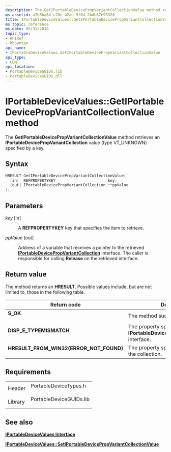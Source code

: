 ```yaml
---
description: The GetIPortableDevicePropVariantCollectionValue method retrieves an IPortableDevicePropVariantCollection value (type VT\_UNKNOWN) specified by a key.
ms.assetid: a7b5ba64-c28e-42ae-9f04-2bdb67e93328
title: IPortableDeviceValues::GetIPortableDevicePropVariantCollectionValue method (PortableDeviceTypes.h)
ms.topic: reference
ms.date: 05/31/2018
topic_type: 
- APIRef
- kbSyntax
api_name: 
- IPortableDeviceValues.GetIPortableDevicePropVariantCollectionValue
api_type: 
- COM
api_location: 
- PortableDeviceGUIDs.lib
- PortableDeviceGUIDs.dll
---
```


# IPortableDeviceValues::GetIPortableDevicePropVariantCollectionValue method

The **GetIPortableDevicePropVariantCollectionValue** method retrieves an **IPortableDevicePropVariantCollection** value (type VT\_UNKNOWN) specified by a key.

## Syntax


```C++
HRESULT GetIPortableDevicePropVariantCollectionValue(
  [in]  REFPROPERTYKEY                       key,
  [out] IPortableDevicePropVariantCollection **ppValue
);
```



## Parameters

<dl> <dt>

*key* \[in\]
</dt> <dd>

A **REFPROPERTYKEY** key that specifies the item to retrieve.

</dd> <dt>

*ppValue* \[out\]
</dt> <dd>

Address of a variable that receives a pointer to the retrieved [**IPortableDevicePropVariantCollection**](iportabledevicepropvariantcollection.md) interface. The caller is responsible for calling **Release** on the retrieved interface.

</dd> </dl>

## Return value

The method returns an **HRESULT**. Possible values include, but are not limited to, those in the following table.



| Return code                                                                                                            | Description                                                                                              |
|------------------------------------------------------------------------------------------------------------------------|----------------------------------------------------------------------------------------------------------|
| <dl> <dt>**S\_OK**</dt> </dl>                                   | The method succeeded.<br/>                                                                         |
| <dl> <dt>**DISP\_E\_TYPEMISMATCH**</dt> </dl>                   | The property specified by *key* is not an **IPortableDevicePropVariantCollection** interface.<br/> |
| <dl> <dt>**HRESULT\_FROM\_WIN32(ERROR\_NOT\_FOUND)**</dt> </dl> | The property specified by *key* is not in the collection.<br/>                                     |



 

## Requirements



|                    |                                                                                                    |
|--------------------|----------------------------------------------------------------------------------------------------|
| Header<br/>  | <dl> <dt>PortableDeviceTypes.h</dt> </dl>   |
| Library<br/> | <dl> <dt>PortableDeviceGUIDs.lib</dt> </dl> |



## See also

<dl> <dt>

[**IPortableDeviceValues Interface**](iportabledevicevalues.md)
</dt> <dt>

[**IPortableDeviceValues::SetIPortableDevicePropVariantCollectionValue**](iportabledevicevalues-setiportabledevicepropvariantcollectionvalue.md)
</dt> </dl>

 

 





